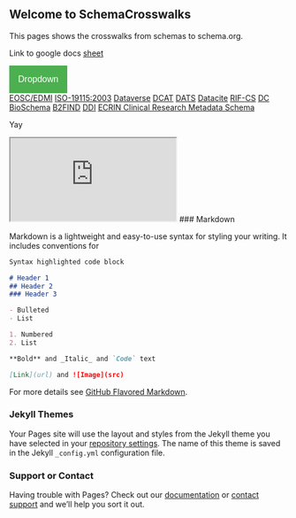## Welcome to SchemaCrosswalks

This pages shows the crosswalks from schemas to schema.org.

Link to google docs [sheet](https://docs.google.com/spreadsheets/u/1/d/1P6WH8h4OnIVR9UJj3FcOebNUpLnKNBCuvEp3NsLRho4/edit#gid=0)

<html>
  <head>
<meta name="viewport" content="width=device-width, initial-scale=1">
<style>
.dropbtn {
  background-color: #4CAF50;
  color: white;
  padding: 16px;
  font-size: 16px;
  border: none;
}

.dropdown-menu {max-height:50px;  overflow:scroll;}
.dropdown {
  position: relative;
  display: inline-block;
}

.dropdown-content {
  display: none;
  position: absolute;
  background-color: #f1f1f1;
  min-width: 160px;
  box-shadow: 0px 8px 16px 0px rgba(0,0,0,0.2);
  z-index: 1;
}

.dropdown-content a {
  color: black;
  padding: 12px 16px;
  text-decoration: none;
  display: block;
}

.dropdown-content a:hover {background-color: #ddd;}

.dropdown:hover .dropdown-content {display: block;}

.dropdown:hover .dropbtn {background-color: #3e8e41;}

</style>
</head>
<body>
  <div class="dropdown">
  <button class="dropbtn">Dropdown</button>
  <div class="dropdown-content">
    <a href="#">EOSC/EDMI</a>
    <a href="#">ISO-19115:2003</a>
    <a href="#">Dataverse</a>
    <a href="#">DCAT</a>
    <a href="#">DATS</a>
    <a href="#">Datacite</a>
    <a href="#">RIF-CS</a>
    <a href="#">DC</a>
    <a href="#">BioSchema</a>
    <a href="#">B2FIND</a>
    <a href="#">DDI</a>
    <a href="#">ECRIN Clinical Research Metadata Schema</a>
  </div>
</div>
  <p> Yay </p> 
<iframe src="https://docs.google.com/spreadsheets/d/e/2PACX-1vQ0SAlbpCtZyKQrs7x86APRy0VKihy1Vi3CIZGJax6UCmsSI4U_FA-2I4g1IgxZ6Ap0hChdzYKFvpJ6/pubhtml?gid=0&amp;single=true&amp;widget=true&amp;headers=false"></iframe>
</body>
</html>
### Markdown

Markdown is a lightweight and easy-to-use syntax for styling your writing. It includes conventions for

```markdown
Syntax highlighted code block

# Header 1
## Header 2
### Header 3

- Bulleted
- List

1. Numbered
2. List

**Bold** and _Italic_ and `Code` text

[Link](url) and ![Image](src)
```

For more details see [GitHub Flavored Markdown](https://guides.github.com/features/mastering-markdown/).

### Jekyll Themes

Your Pages site will use the layout and styles from the Jekyll theme you have selected in your [repository settings](https://github.com/ito-coop/SchemaCrosswalks/settings). The name of this theme is saved in the Jekyll `_config.yml` configuration file.

### Support or Contact
Having trouble with Pages? Check out our [documentation](https://help.github.com/categories/github-pages-basics/) or [contact support](https://github.com/contact) and we’ll help you sort it out.
